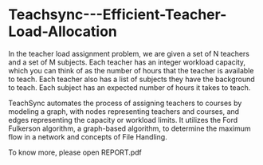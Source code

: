 # Teachsync---Efficient-Teacher-Load-Allocation
In the teacher load assignment problem, we are given a set of N teachers and a set of M subjects. Each teacher has an integer workload capacity, which you can think of as the number of hours that the teacher is available to teach. Each teacher also has a list of subjects they have the background to teach. Each subject has an expected number of hours it takes to teach.


TeachSync automates the process of assigning teachers to courses by modeling a graph, with nodes representing teachers and courses, and edges representing the capacity or workload limits. 
It utilizes the Ford Fulkerson algorithm, a graph-based algorithm, to determine the maximum flow in a network and concepts of File Handling.


To know more, please open REPORT.pdf
